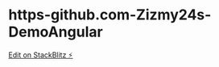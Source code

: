 # https-github.com-Zizmy24s-DemoAngular

[Edit on StackBlitz ⚡️](https://stackblitz.com/edit/stackblitz-starters-akvazd)
